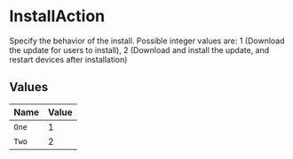 # InstallAction

Specify the behavior of the install. Possible integer values are: 1 (Download the update for users to install), 2 (Download and install the update, and restart devices after installation)


## Values

| Name  | Value |
| ----- | ----- |
| `One` | 1     |
| `Two` | 2     |